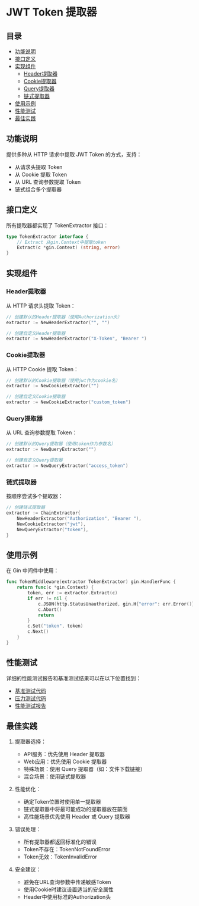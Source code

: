 # JWT Token 提取器

## 目录
- [功能说明](#功能说明)
- [接口定义](#接口定义)
- [实现组件](#实现组件)
  - [Header提取器](#header提取器)
  - [Cookie提取器](#cookie提取器)
  - [Query提取器](#query提取器)
  - [链式提取器](#链式提取器)
- [使用示例](#使用示例)
- [性能测试](#性能测试)
- [最佳实践](#最佳实践)

## 功能说明

提供多种从 HTTP 请求中提取 JWT Token 的方式，支持：
- 从请求头提取 Token
- 从 Cookie 提取 Token
- 从 URL 查询参数提取 Token
- 链式组合多个提取器

## 接口定义

所有提取器都实现了 TokenExtractor 接口：

```go
type TokenExtractor interface {
    // Extract 从gin.Context中提取token
    Extract(c *gin.Context) (string, error)
}
```

## 实现组件

### Header提取器

从 HTTP 请求头提取 Token：

```go
// 创建默认的Header提取器（使用Authorization头）
extractor := NewHeaderExtractor("", "")

// 创建自定义Header提取器
extractor := NewHeaderExtractor("X-Token", "Bearer ")
```

### Cookie提取器

从 HTTP Cookie 提取 Token：

```go
// 创建默认的Cookie提取器（使用jwt作为cookie名）
extractor := NewCookieExtractor("")

// 创建自定义Cookie提取器
extractor := NewCookieExtractor("custom_token")
```

### Query提取器

从 URL 查询参数提取 Token：

```go
// 创建默认的Query提取器（使用token作为参数名）
extractor := NewQueryExtractor("")

// 创建自定义Query提取器
extractor := NewQueryExtractor("access_token")
```

### 链式提取器

按顺序尝试多个提取器：

```go
// 创建链式提取器
extractor := ChainExtractor{
    NewHeaderExtractor("Authorization", "Bearer "),
    NewCookieExtractor("jwt"),
    NewQueryExtractor("token"),
}
```

## 使用示例

在 Gin 中间件中使用：

```go
func TokenMiddleware(extractor TokenExtractor) gin.HandlerFunc {
    return func(c *gin.Context) {
        token, err := extractor.Extract(c)
        if err != nil {
            c.JSON(http.StatusUnauthorized, gin.H{"error": err.Error()})
            c.Abort()
            return
        }
        c.Set("token", token)
        c.Next()
    }
}
```

## 性能测试

详细的性能测试报告和基准测试结果可以在以下位置找到：
- [基准测试代码](tests/benchmark/extractor_bench_test.go)
- [压力测试代码](tests/stress/extractor_stress_test.go)
- [性能测试报告](tests/benchmark/README.md)

## 最佳实践

1. 提取器选择：
   - API服务：优先使用 Header 提取器
   - Web应用：优先使用 Cookie 提取器
   - 特殊场景：使用 Query 提取器（如：文件下载链接）
   - 混合场景：使用链式提取器

2. 性能优化：
   - 确定Token位置时使用单一提取器
   - 链式提取器中将最可能成功的提取器放在前面
   - 高性能场景优先使用 Header 或 Query 提取器

3. 错误处理：
   - 所有提取器都返回标准化的错误
   - Token不存在：TokenNotFoundError
   - Token无效：TokenInvalidError

4. 安全建议：
   - 避免在URL查询参数中传递敏感Token
   - 使用Cookie时建议设置适当的安全属性
   - Header中使用标准的Authorization头
